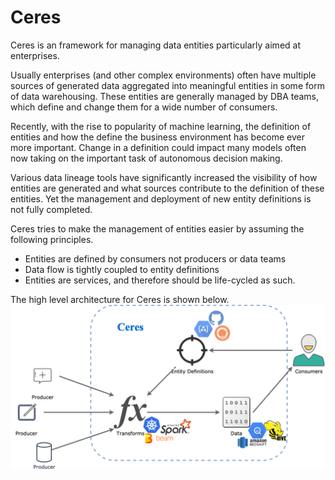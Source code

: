 # Ceres

Ceres is an framework for managing data entities particularly aimed at 
enterprises.

Usually enterprises (and other complex environments) often have
multiple sources of generated data aggregated into meaningful entities in some
form of data warehousing. These entities are generally managed by DBA teams, 
which define and change them for a wide number of consumers.

Recently, with the rise to popularity of machine learning, the definition of
entities and how the define the business environment has become ever more 
important. Change in a definition could impact many models often now taking
on the important task of autonomous decision making. 

Various data lineage tools have significantly increased the visibility of how
entities are generated and what sources contribute to the definition of these
entities. Yet the management and deployment of new entity definitions is not
fully completed.

Ceres tries to make the management of entities easier by assuming the following
principles.

* Entities are defined by consumers not producers or data teams
* Data flow is tightly coupled to entity definitions
* Entities are services, and therefore should be life-cycled as such.

The high level architecture for Ceres is shown below.
![Ceres High Level Architecture](docs/CeresHighLevelArchitecture.png)